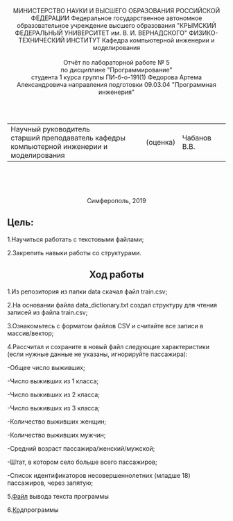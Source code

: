 <p align="center">МИНИСТЕРСТВО НАУКИ  И ВЫСШЕГО ОБРАЗОВАНИЯ РОССИЙСКОЙ ФЕДЕРАЦИИ  
Федеральное государственное автономное образовательное учреждение высшего образования  
"КРЫМСКИЙ ФЕДЕРАЛЬНЫЙ УНИВЕРСИТЕТ им. В. И. ВЕРНАДСКОГО"  
ФИЗИКО-ТЕХНИЧЕСКИЙ ИНСТИТУТ  
Кафедра компьютерной инженерии и моделирования
<br/><br/>
​
Отчёт по лабораторной работе № 5<br/> по дисциплине "Программирование"
<br/>
​
студента 1 курса группы ПИ-б-о-191(1)  
Федорова Артема Александровича
направления подготовки 09.03.04 "Программная инженерия" </p>
<br/>
​
<table>
<tr><td>Научный руководитель<br/> старший преподаватель кафедры<br/> компьютерной инженерии и моделирования</td>
<td>(оценка)</td>
<td>Чабанов В.В.</td>
</tr>
</table>
<br/><br/>
​
<p align="center">Симферополь, 2019</p>
<b><h2>Цель:</h2></b>
<p>1.Научиться работать с текстовыми файлами;</p>
<p>2.Закрепить навыки работы со структурами.</p>
<b><h2 align="center">Ход работы</h2></b>
<p>1.Из репозитория из папки data скачал файл train.csv;</p>
<p>2.На основании файла data_dictionary.txt создал структуру для чтения записей из файла train.csv;</p>
<p>3.Ознакомьтесь с форматом файлов CSV и считайте все записи в массив/вектор;</p>
<p>4.Рассчитал и сохраните в новый файл следующие характеристики (если нужные данные не указаны, игнорируйте пассажира):</p>
<p>-Общее число выживших;</p>
<p>-Число выживших из 1 класса;</p>
<p>-Число выживших из 2 класса;</p>
<p>-Число выживших из 3 класса;</p>
<p>-Количество выживших женщин;</p>
<p>-Количество выживших мужчин;</p>
<p>-Средний возраст пассажира/женский/мужской;</p>
<p>-Штат, в котором село больше всего пассажиров;</p>
<p>-Список идентификаторов несовершеннолетних (младше 18) пассажиров, через запятую;</p>
<p>5.<a href="output.txt">Файл</a> вывода текста программы</p>
<p>6.<a href="code.cpp">Код</a>программы</p>
